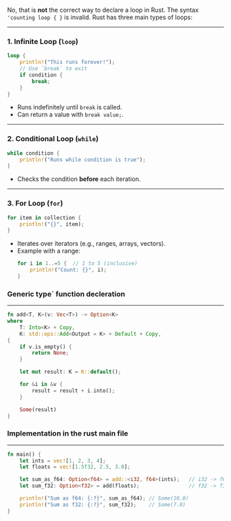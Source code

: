 No, that is **not** the correct way to declare a loop in Rust. The syntax `'counting loop { }` is invalid. Rust has three main types of loops:

---

### **1. Infinite Loop (`loop`)**
```rust
loop {
    println!("This runs forever!");
    // Use `break` to exit
    if condition {
        break;
    }
}
```
- Runs indefinitely until `break` is called.
- Can return a value with `break value;`.

---

### **2. Conditional Loop (`while`)**
```rust
while condition {
    println!("Runs while condition is true");
}
```
- Checks the condition **before** each iteration.

---

### **3. For Loop (`for`)**
```rust
for item in collection {
    println!("{}", item);
}
```
- Iterates over iterators (e.g., ranges, arrays, vectors).
- Example with a range:
  ```rust
  for i in 1..=5 {  // 1 to 5 (inclusive)
      println!("Count: {}", i);
  }
  ```



### **Generic type` function decleration**

---
```rust
fn add<T, K>(v: Vec<T>) -> Option<K>
where
    T: Into<K> + Copy,
    K: std::ops::Add<Output = K> + Default + Copy,
{
    if v.is_empty() {
        return None;
    }

    let mut result: K = K::default();

    for &i in &v {
        result = result + i.into();
    }

    Some(result)
}
```

### Implementation in the rust main file

---

```rust
fn main() {
    let ints = vec![1, 2, 3, 4];
    let floats = vec![1.5f32, 2.5, 3.0];

    let sum_as_f64: Option<f64> = add::<i32, f64>(ints);   // i32 -> f64
    let sum_f32: Option<f32> = add(floats);                // f32 -> f32

    println!("Sum as f64: {:?}", sum_as_f64); // Some(10.0)
    println!("Sum as f32: {:?}", sum_f32);    // Some(7.0)
}
```